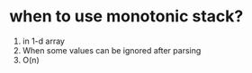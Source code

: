 # when to use monotonic stack?
1. in 1-d array
2. When some values can be ignored after parsing
3. O(n)
